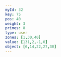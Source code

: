 ```yaml
---
myId: 32
key: 75
pos: 40
weight: 3
primes: 8
type: user
zones: [1,30,40]
value: [131,2,-1,0]
object: [6,14,22,27,30]
---
```

